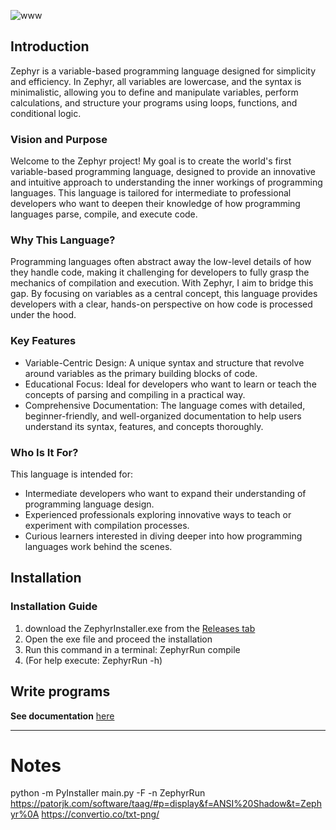 ![www](https://github.com/user-attachments/assets/621614f4-354e-4368-832e-184b75503e86)

## Introduction

Zephyr is a variable-based programming language designed for simplicity and efficiency. In Zephyr, all variables are lowercase, and the syntax is minimalistic, allowing you to define and manipulate variables, perform calculations, and structure your programs using loops, functions, and conditional logic.


### Vision and Purpose
Welcome to the Zephyr project! My goal is to create the world's first variable-based programming language, designed to provide an innovative and intuitive approach to understanding the inner workings of programming languages. This language is tailored for intermediate to professional developers who want to deepen their knowledge of how programming languages parse, compile, and execute code.

### Why This Language?
Programming languages often abstract away the low-level details of how they handle code, making it challenging for developers to fully grasp the mechanics of compilation and execution. With Zephyr, I aim to bridge this gap. By focusing on variables as a central concept, this language provides developers with a clear, hands-on perspective on how code is processed under the hood.

### Key Features
- Variable-Centric Design: A unique syntax and structure that revolve around variables as the primary building blocks of code.
- Educational Focus: Ideal for developers who want to learn or teach the concepts of parsing and compiling in a practical way.
- Comprehensive Documentation: The language comes with detailed, beginner-friendly, and well-organized documentation to help users understand its syntax, features, and concepts thoroughly.

### Who Is It For?
This language is intended for:

- Intermediate developers who want to expand their understanding of programming language design.
- Experienced professionals exploring innovative ways to teach or experiment with compilation processes.
- Curious learners interested in diving deeper into how programming languages work behind the scenes.




## Installation

### Installation Guide
1. download the ZephyrInstaller.exe from the [Releases tab](https://github.com/DeyanM1/Zephyr/releases)
2. Open the exe file and proceed the installation
3. Run this command in a terminal:
    ZephyrRun compile <yourFileName>
4. (For help execute: ZephyrRun -h)

## Write programs

**See documentation** [here](https://github.com/DeyanM1/Zephyr/blob/main/documentation.md)







---
# Notes

python -m PyInstaller main.py -F -n ZephyrRun  
https://patorjk.com/software/taag/#p=display&f=ANSI%20Shadow&t=Zephyr%0A
https://convertio.co/txt-png/
